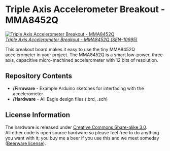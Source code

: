 Triple Axis Accelerometer Breakout - MMA8452Q
=============================================

[![Triple Axis Accelerometer Breakout - MMA8452Q](https://dlnmh9ip6v2uc.cloudfront.net/images/products/1/0/9/5/5/10955-01_i_ma.jpg)  
*Triple Axis Accelerometer Breakout - MMA8452Q (SEN-10995)*](https://www.sparkfun.com/products/10995)

This breakout board makes it easy to use the tiny MMA8452Q accelerometer in your project. The MMA8452Q is a smart low-power, three-axis, capacitive micro-machined accelerometer with 12 bits of resolution.

Repository Contents
-------------------
* **/Firmware** - Example Arduino sketches for interfacing with the accelerometer
* **/Hardware** - All Eagle design files (.brd, .sch)


License Information
-------------------

The hardware is released under [Creative Commons Share-alike 3.0](http://creativecommons.org/licenses/by-sa/3.0/).  
All other code is open source hardware so please feel free to do anything you want with it; you buy me a beer if you use this and we meet someday ([Beerware license](http://en.wikipedia.org/wiki/Beerware)).
